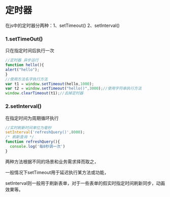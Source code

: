 # 定时器

在js中的定时器分两种：1、setTimeout\(\) 2、setInterval\(\)

### 1.setTimeOut\(\)

只在指定时间后执行一次

```js
//定时器 异步运行  
function hello(){  
alert("hello");  
}  
//使用方法名字执行方法  
var t1 = window.setTimeout(hello,1000);  
var t2 = window.setTimeout("hello()",3000);//使用字符串执行方法  
window.clearTimeout(t1);//去掉定时器
```

### 2.setInterval\(\)

在指定时间为周期循环执行

```js
//实时刷新时间单位为毫秒  
setInterval('refreshQuery()',8000);   
/* 刷新查询 */  
function refreshQuery(){  
  console.log('每8秒调一次') 
}
```

两种方法根据不同的场景和业务需求择而取之，

一般情况下setTimeout用于延迟执行某方法或功能，

setInterval则一般用于刷新表单，对于一些表单的假实时指定时间刷新同步，动画效果等。

